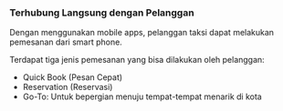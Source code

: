 ### Terhubung Langsung dengan Pelanggan

Dengan menggunakan mobile apps, pelanggan taksi dapat melakukan pemesanan dari smart phone. 

Terdapat tiga jenis pemesanan yang bisa dilakukan oleh pelanggan:

- Quick Book (Pesan Cepat)
- Reservation (Reservasi)
- Go-To: Untuk bepergian menuju tempat-tempat menarik di kota